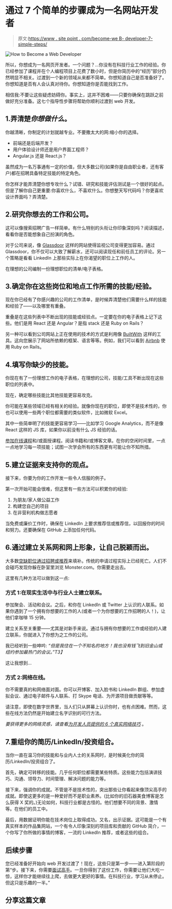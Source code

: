 # 通过 7 个简单的步骤成为一名网站开发者

> 原文:[https://www . site point . com/become-we B- developer-7-simple-steps/](https://www.sitepoint.com/become-web-developer-7-simple-steps/)

![How to Become a Web Developer](../Images/890b0e59ace69bab200b0b239a722238.png)

所以，你想成为一名网页开发者。一个问题？…你没有在科技行业工作的经验。你已经参加了课程并在个人编程项目上花费了数小时，但是你简历中的<q>经历</q>部分仍然明显不相关。过渡到一个新的领域从来都不简单。你想知道自己是否准备好了。你想知道是否有人会认真对待你。你想知道你是否能找到工作。

相信我:不要让这些疑虑妨碍你。事实上，这并不困难——只要你确保在跳跃之前做好充分准备。这七个指导性步骤将帮助你顺利过渡到 web 开发。

## 1.弄清楚*你想做什么*。

你越清晰，你制定的计划就越专业。不要撒太大的网:缩小你的选择。

*   前端还是后端开发？
*   用户体验设计师还是用户界面工程师？
*   Angular.js 还是 React.js？

虽然成为一名万事通有一定的价值，但大多数公司(如果你是自由职业者，还有客户)都在招聘具备特定技能的特定角色。

你怎样才能弄清楚你想专攻什么？试错、研究和技能评估测试是一个很好的起点。但是了解你自己更重要:你喜欢什么，不喜欢什么。你想整天写代码吗？你更喜欢设计界面吗？弄清楚。

## 2.研究你想去的工作和公司。

这可以像搜索招聘广告一样简单。有什么特别的头衔让你印象深刻吗？阅读描述，看看你是否能想象自己扮演的角色。

对于公司来说，像 [Glassdoor](https://www.glassdoor.com) 这样的网站使得监视公司变得更加容易。通过 Glassdoor，你不仅可以大致了解薪水，还可以阅读现任和前任员工的评论。另一个策略是看看 LinkedIn 上那些实际上在你渴望的职位上工作的人。

在理想的公司编制一份理想职位的清单/电子表格。

## 3.确定你在这些岗位和地点工作所需的技能/经验。

现在你已经有了你感兴趣的公司的工作清单，是时候弄清楚他们需要什么样的技能和经验了——以及哪里有重叠。

重叠是在这些列表中不断出现的技能或经验点。一定要在你的电子表格上记下这些。他们是用 React 还是 Angular？是指 stack 还是 Ruby on Rails？

另一种可以看到公司网站上正在使用的技术的方式是利用像 [BuiltWith](https://builtwith.com/) 这样的工具。这向您展示了网站所依赖的框架、语言等等。例如，我们可以看到 [Airbnb](https://builtwith.com/airbnb.com) 使用 Ruby on Rails。

## 4.填写你缺少的技能。

你现在有了一份理想工作的电子表格，在理想的公司，技能/工具不断出现在这些职位的列表中。

现在，确定哪些技能比其他技能更容易攻克。

你可能在某些领域已经有相关的经验。就像你现在的职位，即使不是技术性的，你也可以使用一些两个职位都需要的类似软件，比如微软 Excel。

其中一些简单明了的技能更容易学习——比如学习 Google Analytics，而不是像 React 这样的 JS 库，如果你以前没有什么 JS 经验的话。

[参加在线课程](https://www.sitepoint.com/premium/)和/或面授课程。阅读书籍和/或博客文章。在你的空闲时间里，一点一点地学习每一项技能；试图一次学会所有的东西更有可能让你不知所措。

## 5.建立证据来支持你的观点。

接下来，你要为你的工作开发一些令人信服的例子。

第一次开始可能会很难，但这里有一些方法可以积累你的经验:

1.  为朋友/家人做公益工作
2.  构建您自己的项目
3.  在非营利机构做志愿者

当免费或廉价工作时，确保在 LinkedIn 上要求推荐信或推荐信，以回报你的时间和努力。还要确保在 GitHub 上添加任何代码。

## 6.通过建立关系网和网上形象，让自己脱颖而出。

大多数[空缺职位通过招聘或推荐](http://qz.com/373436/373436/)来填补。传统的申请过程实际上已经死亡。人们不会碰巧发现你躲在卧室里浏览 Monster.com。你需要走出去。

这里有几种方法可以做到这一点:

### 方式 1:在现实生活中与行业人士建立联系。

参加聚会、活动和会议。之后，和你在 LinkedIn 或 Twitter 上认识的人联系。如果你遇到了一个拥有你想要的工作的人(或者一个为你想要的工作招聘的人！)，让他们拿咖啡 15 分钟。

建立关系至关重要——尤其是对新手来说。通过与拥有你想要的工作或经验的人建立联系，你就进入了你想为之工作的公司。

我已经听到一些呻吟: *<q>但是我住在一个不知名的地方！我也没有钱飞到旧金山或纽约参加最热门的会议。</q>T3】*

这让我想到…

### 方式 2:网络在线。

你不需要真的和网络面对面。你可以开博客、加入脸书和 LinkedIn 群组、参加虚拟会议、通过电子邮件与人联系、打 Skype 电话、为开源项目做贡献等等。

请注意，即使在数字世界里，当人们只从屏幕上认识你时，也有点困难。然而，这些在线方法仍然是开始建立名字识别的可行方法。

*要获得更多的网络灵感，请查看[为开发人员提供的 6 个真实网络技巧](https://www.sitepoint.com/6-real-world-networking-tips-developers/)* 。

## 7.重组你的简历/LinkedIn/投资组合。

当你一直在温习你的技能和与业内人士的关系网时，是时候美化你的简历/LinkedIn/投资组合了。

首先，确定可转移的技能。几乎任何职位都需要某些特质。这些能力包括演讲技巧、沟通、领导力、时间管理、解决问题的能力等。

接下来，强调你的成就。不管是不是技术性的，突出那些让你看起来像顶尖高手的成就。即使这更多的是一种爱好而不是职业素养。(比如你的旧石器美食博客是怎么获得 X 奖的。)无论如何，科技行业都是古怪的。他们想要不同的背景、激情等。在他们的员工中。

最后，用数据证明你能在技术岗位上取得成功。又名，出示证据。这可能是一个有真实样本的作品集网站，一个有令人印象深刻的项目库和贡献的 GitHub 简介，一个你写了你所做的事情的博客，一流的 LinkedIn 推荐，或者这些的组合。

## 后续步骤

您已经准备好开始向 web 开发过渡了！现在，这些只是第一步——进入第阶段的第<q>步。接下来，你需要[面试高手](https://www.sitepoint.com/complete-guide-nailing-next-interview/)。一旦你得到了这份工作，你需要让他们大吃一惊，这样你才能继续往上爬，去做更大更好的事情。在科技行业，学习从未停止。但这只是乐趣的一半。</q>

## 分享这篇文章